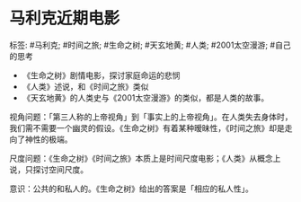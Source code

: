 # 马利克近期电影

标签: #马利克; #时间之旅; #生命之树; #天玄地黄; #人类; #2001太空漫游; #自己的思考

* 《生命之树》剧情电影，探讨家庭命运的悲悯
* 《人类》述说，和《时间之旅》类似
* 《天玄地黄》的人类史与《2001太空漫游》的类似，都是人类的故事。

视角问题：「第三人称的上帝视角」到「事实上的上帝视角」。在人类失去身体时，我们需不需要一个幽灵的假设。《生命之树》有着某种暧昧性，《时间之旅》却是走向了神性的极端。

尺度问题：《生命之树》《时间之旅》本质上是时间尺度电影；《人类》从概念上说，只探讨空间尺度。

意识：公共的和私人的。《生命之树》给出的答案是「相应的私人性」。